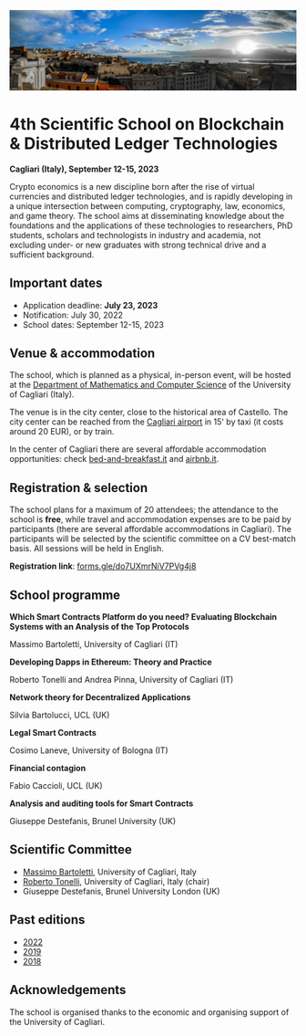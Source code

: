 ![image](intro-bg.jpg)

# 4th Scientific School on Blockchain & Distributed Ledger Technologies

**Cagliari (Italy), September 12-15, 2023**

Crypto economics is a new discipline born after the rise of virtual currencies and distributed ledger technologies, and is rapidly developing in a unique intersection between computing, cryptography,  law,
economics, and game theory. The school aims at disseminating  knowledge about the foundations and the applications of these technologies to researchers, PhD students, scholars and technologists in industry and academia, not excluding under- or new graduates with strong technical drive and a sufficient background.


## Important dates

- Application deadline: **July 23, 2023**
- Notification: July 30, 2022
- School dates: September 12-15, 2023


## Venue & accommodation

The school, which is planned as a physical, in-person event, will be hosted at the [Department of Mathematics and Computer Science](https://goo.gl/maps/jjzgXGtSLtVBSrDu9) of the University of Cagliari (Italy).

The venue is in the city center, close to the historical area of Castello. 
The city center can be reached from the [Cagliari airport](http://www.sogaer.it/it) in 15' by taxi (it costs around 20 EUR), or by train.

In the center of Cagliari there are several affordable accommodation opportunities: check [bed-and-breakfast.it](https://www.bed-and-breakfast.it/lista_strutture_ur.cfm?locale=it&zona=Castello&citta=Cagliari&idregione=14) and
[airbnb.it](https://www.airbnb.it/rooms/6619495?source_impression_id=p3_1688053073_kJI5XWcXBEsz1r%2B1).


## Registration & selection

The school plans for a maximum of 20 attendees; the attendance to the school is **free**, while travel and accommodation expenses are to be paid by participants (there are several affordable accommodations in Cagliari). 
The participants will be selected by the scientific  committee on a CV best-match basis.
All sessions will be held in English.

**Registration link**: [forms.gle/do7UXmrNiV7PVg4j8](https://forms.gle/do7UXmrNiV7PVg4j8)


## School programme

**Which Smart Contracts Platform do you need? Evaluating Blockchain Systems with an Analysis of the Top Protocols**

Massimo Bartoletti, University of Cagliari (IT)

**Developing Dapps in Ethereum: Theory and Practice**

Roberto Tonelli and Andrea Pinna, University of Cagliari (IT)

**Network theory for Decentralized Applications**

Silvia Bartolucci, UCL (UK)

**Legal Smart Contracts** 

Cosimo Laneve, University of Bologna (IT)

**Financial contagion**

Fabio Caccioli, UCL (UK)

**Analysis and auditing tools for Smart Contracts**

Giuseppe Destefanis, Brunel University (UK)


## Scientific Committee

- [Massimo Bartoletti](https://blockchain.unica.it), University of Cagliari, Italy
- [Roberto Tonelli](https://www.unica.it/unica/it/ateneo_s07_ss01.page?contentId=SHD31003), University of Cagliari, Italy (chair)
- Giuseppe Destefanis, Brunel University London (UK)


## Past editions

- [2022](2022/)
- [2019](2019/)
- [2018](2018/)


## Acknowledgements

The school is organised thanks to the economic and organising support of the University of Cagliari.
